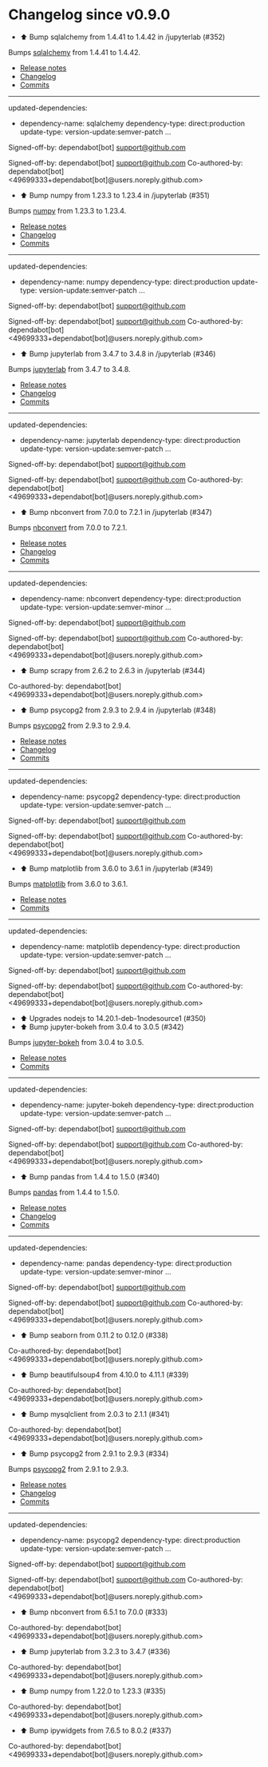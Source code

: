 # Changelog since v0.9.0
- ⬆️ Bump sqlalchemy from 1.4.41 to 1.4.42 in /jupyterlab (#352)

Bumps [sqlalchemy](https://github.com/sqlalchemy/sqlalchemy) from 1.4.41 to 1.4.42.
- [Release notes](https://github.com/sqlalchemy/sqlalchemy/releases)
- [Changelog](https://github.com/sqlalchemy/sqlalchemy/blob/main/CHANGES.rst)
- [Commits](https://github.com/sqlalchemy/sqlalchemy/commits)

---
updated-dependencies:
- dependency-name: sqlalchemy
  dependency-type: direct:production
  update-type: version-update:semver-patch
...

Signed-off-by: dependabot[bot] <support@github.com>

Signed-off-by: dependabot[bot] <support@github.com>
Co-authored-by: dependabot[bot] <49699333+dependabot[bot]@users.noreply.github.com> 
- ⬆️ Bump numpy from 1.23.3 to 1.23.4 in /jupyterlab (#351)

Bumps [numpy](https://github.com/numpy/numpy) from 1.23.3 to 1.23.4.
- [Release notes](https://github.com/numpy/numpy/releases)
- [Changelog](https://github.com/numpy/numpy/blob/main/doc/RELEASE_WALKTHROUGH.rst)
- [Commits](https://github.com/numpy/numpy/compare/v1.23.3...v1.23.4)

---
updated-dependencies:
- dependency-name: numpy
  dependency-type: direct:production
  update-type: version-update:semver-patch
...

Signed-off-by: dependabot[bot] <support@github.com>

Signed-off-by: dependabot[bot] <support@github.com>
Co-authored-by: dependabot[bot] <49699333+dependabot[bot]@users.noreply.github.com> 
- ⬆️ Bump jupyterlab from 3.4.7 to 3.4.8 in /jupyterlab (#346)

Bumps [jupyterlab](https://github.com/jupyterlab/jupyterlab) from 3.4.7 to 3.4.8.
- [Release notes](https://github.com/jupyterlab/jupyterlab/releases)
- [Changelog](https://github.com/jupyterlab/jupyterlab/blob/@jupyterlab/vdom@3.4.8/CHANGELOG.md)
- [Commits](https://github.com/jupyterlab/jupyterlab/compare/@jupyterlab/vdom@3.4.7...@jupyterlab/vdom@3.4.8)

---
updated-dependencies:
- dependency-name: jupyterlab
  dependency-type: direct:production
  update-type: version-update:semver-patch
...

Signed-off-by: dependabot[bot] <support@github.com>

Signed-off-by: dependabot[bot] <support@github.com>
Co-authored-by: dependabot[bot] <49699333+dependabot[bot]@users.noreply.github.com> 
- ⬆️ Bump nbconvert from 7.0.0 to 7.2.1 in /jupyterlab (#347)

Bumps [nbconvert](https://github.com/jupyter/nbconvert) from 7.0.0 to 7.2.1.
- [Release notes](https://github.com/jupyter/nbconvert/releases)
- [Changelog](https://github.com/jupyter/nbconvert/blob/main/CHANGELOG.md)
- [Commits](https://github.com/jupyter/nbconvert/compare/7.0.0...v7.2.1)

---
updated-dependencies:
- dependency-name: nbconvert
  dependency-type: direct:production
  update-type: version-update:semver-minor
...

Signed-off-by: dependabot[bot] <support@github.com>

Signed-off-by: dependabot[bot] <support@github.com>
Co-authored-by: dependabot[bot] <49699333+dependabot[bot]@users.noreply.github.com> 
- ⬆️ Bump scrapy from 2.6.2 to 2.6.3 in /jupyterlab (#344)

Co-authored-by: dependabot[bot] <49699333+dependabot[bot]@users.noreply.github.com> 
- ⬆️ Bump psycopg2 from 2.9.3 to 2.9.4 in /jupyterlab (#348)

Bumps [psycopg2](https://github.com/psycopg/psycopg2) from 2.9.3 to 2.9.4.
- [Release notes](https://github.com/psycopg/psycopg2/releases)
- [Changelog](https://github.com/psycopg/psycopg2/blob/master/NEWS)
- [Commits](https://github.com/psycopg/psycopg2/commits)

---
updated-dependencies:
- dependency-name: psycopg2
  dependency-type: direct:production
  update-type: version-update:semver-patch
...

Signed-off-by: dependabot[bot] <support@github.com>

Signed-off-by: dependabot[bot] <support@github.com>
Co-authored-by: dependabot[bot] <49699333+dependabot[bot]@users.noreply.github.com> 
- ⬆️ Bump matplotlib from 3.6.0 to 3.6.1 in /jupyterlab (#349)

Bumps [matplotlib](https://github.com/matplotlib/matplotlib) from 3.6.0 to 3.6.1.
- [Release notes](https://github.com/matplotlib/matplotlib/releases)
- [Commits](https://github.com/matplotlib/matplotlib/compare/v3.6.0...v3.6.1)

---
updated-dependencies:
- dependency-name: matplotlib
  dependency-type: direct:production
  update-type: version-update:semver-patch
...

Signed-off-by: dependabot[bot] <support@github.com>

Signed-off-by: dependabot[bot] <support@github.com>
Co-authored-by: dependabot[bot] <49699333+dependabot[bot]@users.noreply.github.com> 
- ⬆️ Upgrades nodejs to 14.20.1-deb-1nodesource1 (#350) 
- ⬆️ Bump jupyter-bokeh from 3.0.4 to 3.0.5 (#342)

Bumps [jupyter-bokeh](https://github.com/bokeh/jupyter_bokeh) from 3.0.4 to 3.0.5.
- [Release notes](https://github.com/bokeh/jupyter_bokeh/releases)
- [Commits](https://github.com/bokeh/jupyter_bokeh/commits)

---
updated-dependencies:
- dependency-name: jupyter-bokeh
  dependency-type: direct:production
  update-type: version-update:semver-patch
...

Signed-off-by: dependabot[bot] <support@github.com>

Signed-off-by: dependabot[bot] <support@github.com>
Co-authored-by: dependabot[bot] <49699333+dependabot[bot]@users.noreply.github.com> 
- ⬆️ Bump pandas from 1.4.4 to 1.5.0 (#340)

Bumps [pandas](https://github.com/pandas-dev/pandas) from 1.4.4 to 1.5.0.
- [Release notes](https://github.com/pandas-dev/pandas/releases)
- [Changelog](https://github.com/pandas-dev/pandas/blob/main/RELEASE.md)
- [Commits](https://github.com/pandas-dev/pandas/compare/v1.4.4...v1.5.0)

---
updated-dependencies:
- dependency-name: pandas
  dependency-type: direct:production
  update-type: version-update:semver-minor
...

Signed-off-by: dependabot[bot] <support@github.com>

Signed-off-by: dependabot[bot] <support@github.com>
Co-authored-by: dependabot[bot] <49699333+dependabot[bot]@users.noreply.github.com> 
- ⬆️ Bump seaborn from 0.11.2 to 0.12.0 (#338)

Co-authored-by: dependabot[bot] <49699333+dependabot[bot]@users.noreply.github.com> 
- ⬆️ Bump beautifulsoup4 from 4.10.0 to 4.11.1 (#339)

Co-authored-by: dependabot[bot] <49699333+dependabot[bot]@users.noreply.github.com> 
- ⬆️ Bump mysqlclient from 2.0.3 to 2.1.1 (#341)

Co-authored-by: dependabot[bot] <49699333+dependabot[bot]@users.noreply.github.com> 
- ⬆️ Bump psycopg2 from 2.9.1 to 2.9.3 (#334)

Bumps [psycopg2](https://github.com/psycopg/psycopg2) from 2.9.1 to 2.9.3.
- [Release notes](https://github.com/psycopg/psycopg2/releases)
- [Changelog](https://github.com/psycopg/psycopg2/blob/master/NEWS)
- [Commits](https://github.com/psycopg/psycopg2/commits)

---
updated-dependencies:
- dependency-name: psycopg2
  dependency-type: direct:production
  update-type: version-update:semver-patch
...

Signed-off-by: dependabot[bot] <support@github.com>

Signed-off-by: dependabot[bot] <support@github.com>
Co-authored-by: dependabot[bot] <49699333+dependabot[bot]@users.noreply.github.com> 
- ⬆️ Bump nbconvert from 6.5.1 to 7.0.0 (#333)

Co-authored-by: dependabot[bot] <49699333+dependabot[bot]@users.noreply.github.com> 
- ⬆️ Bump jupyterlab from 3.2.3 to 3.4.7 (#336)

Co-authored-by: dependabot[bot] <49699333+dependabot[bot]@users.noreply.github.com> 
- ⬆️ Bump numpy from 1.22.0 to 1.23.3 (#335)

Co-authored-by: dependabot[bot] <49699333+dependabot[bot]@users.noreply.github.com> 
- ⬆️ Bump ipywidgets from 7.6.5 to 8.0.2 (#337)

Co-authored-by: dependabot[bot] <49699333+dependabot[bot]@users.noreply.github.com> 
